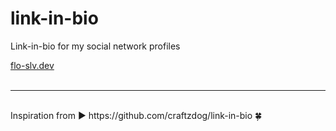 # link-in-bio
Link-in-bio for my social network profiles

<a href='https://flo-slv.dev' target='_blank'>flo-slv.dev</a>
<br /><br />

---

<br />
Inspiration from ► https://github.com/craftzdog/link-in-bio 🍀
